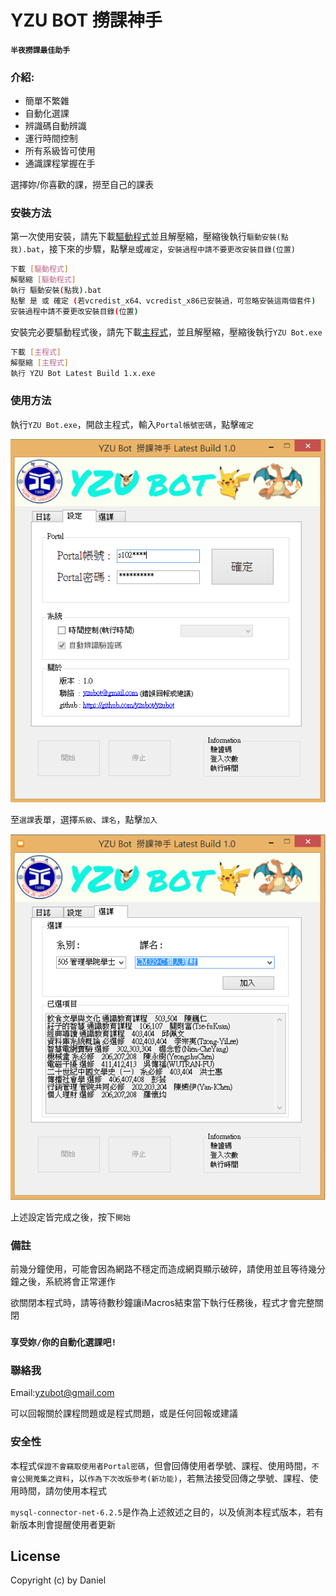 # YZU BOT 撈課神手
#### `半夜撈課最佳助手`

### 介紹:
  - 簡單不繁雜 
  - 自動化選課
  - 辨識碼自動辨識
  - 運行時間控制
  - 所有系級皆可使用
  - 通識課程掌握在手

選擇妳/你喜歡的課，撈至自己的課表

### 安裝方法
第一次使用安裝，請先下載[驅動程式]並且解壓縮，壓縮後執行`驅動安裝(點我).bat`，接下來的步驟，點擊`是`或`確定`，`安裝過程中請不要更改安裝目錄(位置)`

```sh
下載 [驅動程式]
解壓縮 [驅動程式]
執行 驅動安裝(點我).bat
點擊 是 或 確定 (若vcredist_x64、vcredist_x86已安裝過，可忽略安裝這兩個套件)
安裝過程中請不要更改安裝目錄(位置)
```
安裝完必要驅動程式後，請先下載[主程式]，並且解壓縮，壓縮後執行`YZU Bot.exe`
```sh
下載 [主程式]
解壓縮 [主程式]
執行 YZU Bot Latest Build 1.x.exe
```
### 使用方法
執行`YZU Bot.exe`，開啟主程式，輸入`Portal帳號密碼`，點擊`確定`

![Screenshot3](https://raw.githubusercontent.com/yzubot/yzubot/master/YZU%20Bot%20Screenshot3.png)

至`選課`表單，選擇`系級`、`課名`，點擊`加入`

![Screenshot3](https://raw.githubusercontent.com/yzubot/yzubot/master/YZU%20Bot%20Screenshot6.png)

上述設定皆完成之後，按下`開始`

### 備註

前幾分鐘使用，可能會因為網路不穩定而造成網頁顯示破碎，請使用並且等待幾分鐘之後，系統將會正常運作

欲關閉本程式時，請等待數秒鐘讓iMacros結束當下執行任務後，程式才會完整關閉

### `享受妳/你的自動化選課吧!`

### 聯絡我

Email:yzubot@gmail.com

可以回報關於課程問題或是程式問題，或是任何回報或建議

### 安全性

本程式`保證不會竊取使用者Portal密碼`，但會回傳使用者學號、課程、使用時間，`不會公開蒐集之資料`，以`作為下次改版參考(新功能)`，若無法接受回傳之學號、課程、使用時間，請勿使用本程式

`mysql-connector-net-6.2.5`是作為上述敘述之目的，以及偵測本程式版本，若有新版本則會提醒使用者更新

License
----
Copyright (c) by Daniel


   [驅動程式]: <https://1drv.ms/u/s!Apch_r0B3YCra31486OfLY7xVFQ>
   [驅動程式dropbox]: <https://www.dropbox.com/s/4ag4spicx18614s/%E9%A9%85%E5%8B%95%E7%A8%8B%E5%BC%8F.zip?dl=0>
   [主程式]: <https://github.com/yzubot/yzubot/raw/master/YZUbot%20Latest%20Build%201.3.zip>
   
